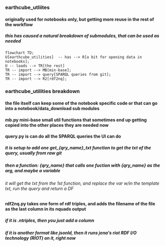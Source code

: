 ### earthcube_utliites

#### originally used for notebooks only, but getting more reuse in the rest of the workflow

##### this has caused a natural breakdown of submodules, that can be used as needed

```mermaid
flowchart TD;
U[earthcube_utilities]  -- has --> R[a bit for opening data in notebooks];
U -- loads --> TR[the rest]
TR -- import --> MB[min-base];
TR -- import --> query[SPARQL queries from git];
TR -- import --> R2[rdf2nq];
``` 

### **earthcube_utilities** breakdown


#### the file itself can keep some of the notebook specific code or that can go into a notebook/data_download sub modules


#### __mb.py__ mini-base small util functions that sometimes end up getting copied into the other places they are needed now


#### **query.py** is can do all the SPARQL queries the UI can do
##### it is setup to add one get_{qry_name}\_txt  function to get the txt of the query, usually from raw git
##### then a function: {qry_name} that calls one fuction with {qry_name} as the arg, and maybe a variable
###### it will get the txt from the 1st function, and replace the var w/in the template txt, run the query and return a DF


#### **rdf2nq.py** takes one form of rdf triples, and adds the filename of the file as the last column in its nquads output
##### if it is .ntriples, then you just add a column
##### if it is another format like jsonld, then it runs jena's riot RDF I/O technology (RIOT) on it, right now
